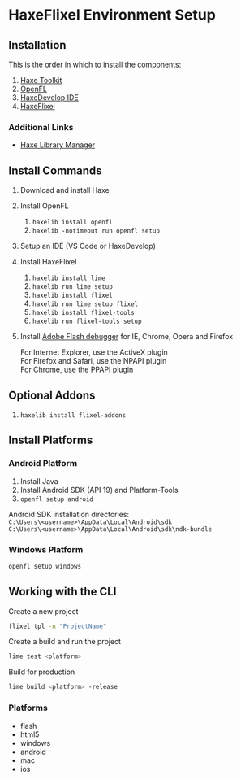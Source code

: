 # HaxeFlixel Environment Setup

## Installation

This is the order in which to install the components:

1. [Haxe Toolkit](https://haxe.org/)
2. [OpenFL](https://www.openfl.org/)
3. [HaxeDevelop IDE](https://haxedevelop.org/)
4. [HaxeFlixel](https://haxeflixel.com/)

### Additional Links

- [Haxe Library Manager](https://lib.haxe.org/)

## Install Commands

1. Download and install Haxe
2. Install OpenFL
   1. `haxelib install openfl`
   2. `haxelib -notimeout run openfl setup`
3. Setup an IDE (VS Code or HaxeDevelop)
4. Install HaxeFlixel
   1. `haxelib install lime`
   2. `haxelib run lime setup`
   3. `haxelib install flixel`
   4. `haxelib run lime setup flixel`
   5. `haxelib install flixel-tools`
   6. `haxelib run flixel-tools setup`
5. Install [Adobe Flash debugger][flash-debug] for IE, Chrome, Opera and Firefox

    For Internet Explorer, use the ActiveX plugin  
    For Firefox and Safari, use the NPAPI plugin  
    For Chrome, use the PPAPI plugin

## Optional Addons

1. `haxelib install flixel-addons`

## Install Platforms

### Android Platform

1. Install Java
2. Install Android SDK (API 19) and Platform-Tools
3. `openfl setup android`

Android SDK installation directories:  
`C:\Users\<username>\AppData\Local\Android\sdk`  
`C:\Users\<username>\AppData\Local\Android\sdk\ndk-bundle`

### Windows Platform

```bash
openfl setup windows
```

## Working with the CLI

Create a new project

```bash
flixel tpl -n "ProjectName"
```

Create a build and run the project

```bash
lime test <platform>
```

Build for production

```bash
lime build <platform> -release
```

### Platforms

- flash
- html5
- windows
- android
- mac
- ios

[flash-debug]: https://www.adobe.com/support/flashplayer/debug_downloads.html
